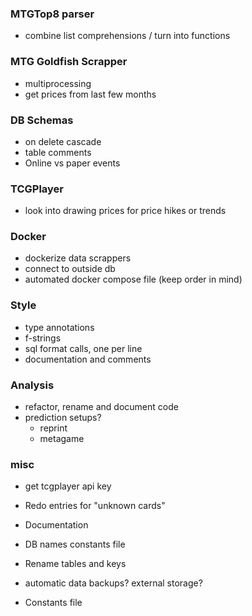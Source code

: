 ### MTGTop8 parser
* combine list comprehensions / turn into functions

### MTG Goldfish Scrapper
* multiprocessing
* get prices from last few months

### DB Schemas
* on delete cascade
* table comments
* Online vs paper events

### TCGPlayer
* look into drawing prices for price hikes or trends

### Docker
* dockerize data scrappers
* connect to outside db
* automated docker compose file (keep order in mind)

### Style
* type annotations
* f-strings
* sql format calls, one per line
* documentation and comments

### Analysis
* refactor, rename and document code
* prediction setups?
    * reprint 
    * metagame 

### misc
* get tcgplayer api key
* Redo entries for "unknown cards"
* Documentation
* DB names constants file
* Rename tables and keys
* automatic data backups? external storage?

* Constants file
